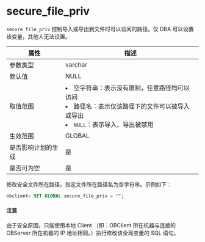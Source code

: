 # secure_file_priv

`secure_file_priv` 控制导入或导出到文件时可以访问的路径。仅 DBA 可以设置该变量，其他人无法设置。

|  **属性**   | **描述**  |
|-----------|---------|
| 参数类型      | varchar |
| 默认值       | NULL    |
| 取值范围      | <li>空字符串：表示没有限制，任意路径均可以访问<li>路径名：表示仅该路径下的文件可以被导入或导出<li> `NULL`：表示导入、导出被禁用     |
| 生效范围      | GLOBAL  |
| 是否影响计划的生成 | 是       |
| 是否可为空     | 是       |

修改安全文件所在路径，指定文件所在路径名为空字符串。示例如下：

```sql
obclient> SET GLOBAL secure_file_priv = "";
```

  <main id="notice" type='notice'>
    <h4>注意</h4>
    <p>由于安全原因，只能使用本地 Client （即：OBClient 所在机器与连接的 OBServer 所在机器的 IP 地址相同。）执行修改该全局变量的 SQL 语句。</p>
  </main>
